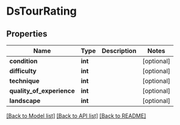 # DsTourRating

## Properties
Name | Type | Description | Notes
------------ | ------------- | ------------- | -------------
**condition** | **int** |  | [optional] 
**difficulty** | **int** |  | [optional] 
**technique** | **int** |  | [optional] 
**quality_of_experience** | **int** |  | [optional] 
**landscape** | **int** |  | [optional] 

[[Back to Model list]](../../README.md#documentation-for-models) [[Back to API list]](../../README.md#documentation-for-api-endpoints) [[Back to README]](../../README.md)

